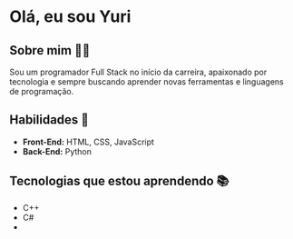 # Olá, eu sou Yuri

## Sobre mim 🙋‍♂️
Sou um programador Full Stack no início da carreira, apaixonado por tecnologia e sempre buscando aprender novas ferramentas e linguagens de programação.

## Habilidades 🌟
- **Front-End:** HTML, CSS, JavaScript
- **Back-End:** Python

## Tecnologias que estou aprendendo 📚
- C++
- C#
- 


